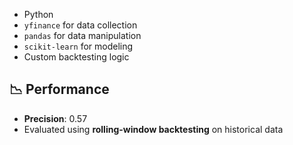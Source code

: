 - Python
- `yfinance` for data collection
- `pandas` for data manipulation
- `scikit-learn` for modeling
- Custom backtesting logic

## 📉 Performance

- **Precision**: 0.57  
- Evaluated using **rolling-window backtesting** on historical data

